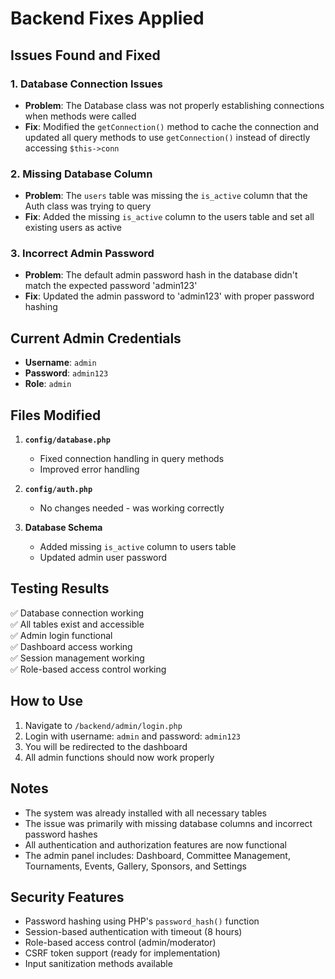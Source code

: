# Backend Fixes Applied

## Issues Found and Fixed

### 1. Database Connection Issues
- **Problem**: The Database class was not properly establishing connections when methods were called
- **Fix**: Modified the `getConnection()` method to cache the connection and updated all query methods to use `getConnection()` instead of directly accessing `$this->conn`

### 2. Missing Database Column
- **Problem**: The `users` table was missing the `is_active` column that the Auth class was trying to query
- **Fix**: Added the missing `is_active` column to the users table and set all existing users as active

### 3. Incorrect Admin Password
- **Problem**: The default admin password hash in the database didn't match the expected password 'admin123'
- **Fix**: Updated the admin password to 'admin123' with proper password hashing

## Current Admin Credentials

- **Username**: `admin`
- **Password**: `admin123`
- **Role**: `admin`

## Files Modified

1. **`config/database.php`**
   - Fixed connection handling in query methods
   - Improved error handling

2. **`config/auth.php`**
   - No changes needed - was working correctly

3. **Database Schema**
   - Added missing `is_active` column to users table
   - Updated admin user password

## Testing Results

✅ Database connection working  
✅ All tables exist and accessible  
✅ Admin login functional  
✅ Dashboard access working  
✅ Session management working  
✅ Role-based access control working  

## How to Use

1. Navigate to `/backend/admin/login.php`
2. Login with username: `admin` and password: `admin123`
3. You will be redirected to the dashboard
4. All admin functions should now work properly

## Notes

- The system was already installed with all necessary tables
- The issue was primarily with missing database columns and incorrect password hashes
- All authentication and authorization features are now functional
- The admin panel includes: Dashboard, Committee Management, Tournaments, Events, Gallery, Sponsors, and Settings

## Security Features

- Password hashing using PHP's `password_hash()` function
- Session-based authentication with timeout (8 hours)
- Role-based access control (admin/moderator)
- CSRF token support (ready for implementation)
- Input sanitization methods available
